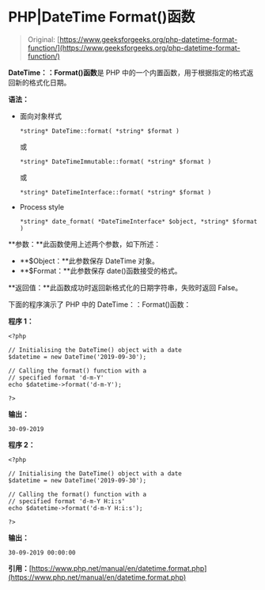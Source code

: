 # PHP|DateTime Format()函数

> Original: [https://www.geeksforgeeks.org/php-datetime-format-function/](https://www.geeksforgeeks.org/php-datetime-format-function/)

**DateTime：：Format()函数**是 PHP 中的一个内置函数，用于根据指定的格式返回新的格式化日期。

**语法：**

*   面向对象样式

    ```
    *string* DateTime::format( *string* $format )
    ```

    或

    ```
    *string* DateTimeImmutable::format( *string* $format )
    ```

    或

    ```
    *string* DateTimeInterface::format( *string* $format )
    ```

*   Process style

    ```
    *string* date_format( *DateTimeInterface* $object, *string* $format )
    ```

**参数：**此函数使用上述两个参数，如下所述：

*   **$Object：**此参数保存 DateTime 对象。
*   **$Format：**此参数保存 date()函数接受的格式。

**返回值：**此函数成功时返回新格式化的日期字符串，失败时返回 False。

下面的程序演示了 PHP 中的 DateTime：：Format()函数：

**程序 1：**

```
<?php

// Initialising the DateTime() object with a date
$datetime = new DateTime('2019-09-30');

// Calling the format() function with a 
// specified format 'd-m-Y'
echo $datetime->format('d-m-Y');

?>
```

**输出：**

```
30-09-2019

```

**程序 2：**

```
<?php

// Initialising the DateTime() object with a date
$datetime = new DateTime('2019-09-30');

// Calling the format() function with a 
// specified format 'd-m-Y H:i:s'
echo $datetime->format('d-m-Y H:i:s');

?>
```

**输出：**

```
30-09-2019 00:00:00

```

**引用：**[https://www.php.net/manual/en/datetime.format.php](https://www.php.net/manual/en/datetime.format.php)